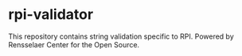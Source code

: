 # rpi-validator
This repository contains string validation specific to RPI. Powered by Rensselaer Center for the Open Source.
